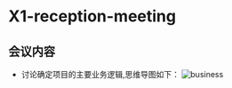 <h1>X1-reception-meeting</h1>

<h2>会议内容</h2>

- 讨论确定项目的主要业务逻辑,思维导图如下：
![business](https://raw.githubusercontent.com/sysuz4/sysuz4.github.io/master/img/business.png)
